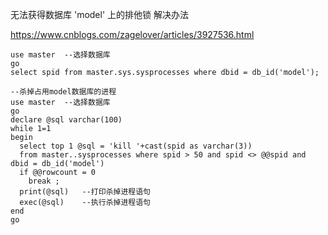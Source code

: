 无法获得数据库 'model' 上的排他锁 解决办法

https://www.cnblogs.com/zagelover/articles/3927536.html

```mssql
use master  --选择数据库
go
select spid from master.sys.sysprocesses where dbid = db_id('model');

--杀掉占用model数据库的进程
use master  --选择数据库
go
declare @sql varchar(100) 
while 1=1 
begin 
  select top 1 @sql = 'kill '+cast(spid as varchar(3)) 
  from master..sysprocesses where spid > 50 and spid <> @@spid and  dbid = db_id('model')
  if @@rowcount = 0 
    break ;
  print(@sql)   --打印杀掉进程语句
  exec(@sql)    --执行杀掉进程语句
end
go
```

